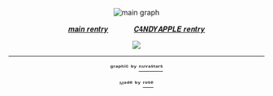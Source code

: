 <div align="center">


![main graph](https://64.media.tumblr.com/195c2f08ef6a0f3c40dde7454e9fc8e6/1420643b128a1864-79/s1280x1920/922ef6d3b3a1c2b22953740967d205bd7674f8d2.pnj)


[𝒎𝒂𝒊𝒏 𝒓𝒆𝒏𝒕𝒓𝒚](https://rentry.co/Quariji)ㅤ ㅤ ㅤ [𝑪𝟒𝑵𝑫𝒀𝑨𝑷𝑷𝑳𝑬 𝒓𝒆𝒏𝒕𝒓𝒚](https://rentry.co/C4NDYAPPLE)

![](https://64.media.tumblr.com/651e36b5b15a1137d617f2b15b766e8d/992b26fd25f142bf-f2/s1280x1920/281084e1d10aa709049bfb0a69f606a4e5078de5.pnj)


---

ᵍʳᵃᵖʰⁱᶜ ᵇʸ [ⁿᵘᵛᵃˢᵗᵃʳˢ](https://www.tumblr.com/nuvastars)

ᴹᵃᵈᵉ ᵇʸ [ʳᵒˢᵉ](https://github.com/FurinaTheFountain)
